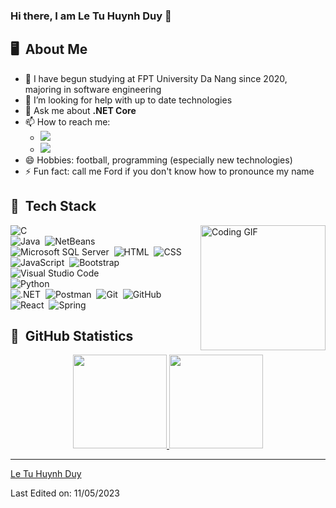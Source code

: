 ### Hi there, I am Le Tu Huynh Duy 👋

## 🖥️ &nbsp;About Me

- 🌱 I have begun studying at FPT University Da Nang since 2020, majoring in software engineering
- 🤔 I’m looking for help with up to date technologies
- 💬 Ask me about **.NET Core**
- 📫 How to reach me:
  - <a href="https://www.facebook.com/ford204"><img src="https://img.shields.io/badge/-@ford204-1877F2?style=flat&logo=Facebook&logoColor=white"/></a>
  - <a href="https://www.instagram.com/4_fordfoolish"><img src="https://img.shields.io/badge/-@4_fordfoolish-E4405F?style=flat&logo=Instagram&logoColor=white"/></a>
- 😄 Hobbies: football, programming (especially new technologies)
- ⚡ Fun fact: call me Ford if you don't know how to pronounce my name

## 🔨 &nbsp;Tech Stack

<img src="https://media.giphy.com/media/qgQUggAC3Pfv687qPC/giphy.gif" alt="Coding GIF" align="right" height="200em" width="200em"/>

![C](https://img.shields.io/badge/-C-FFFFFF?style=flat&logo=c&logoColor=A8B9CC)\
![Java](https://img.shields.io/badge/-Java-FFFFFF?style=flat&logo=Java)&nbsp;
![NetBeans](https://img.shields.io/badge/-NetBeans-FFFFFF?style=flat&logo=apachenetbeanside&logoColor=1B6AC6)\
![Microsoft SQL Server](https://img.shields.io/badge/-Microsoft%20SQL%20Server-FFFFFF?style=flat&logo=microsoftsqlserver&logoColor=CC2927)&nbsp;
![HTML](https://img.shields.io/badge/-HTML-FFFFFF?style=flat&logo=html5&logoColor=E34F26)&nbsp;
![CSS](https://img.shields.io/badge/-CSS-FFFFFF?style=flat&logo=css3&logoColor=1572B6)&nbsp;
![JavaScript](https://img.shields.io/badge/-JavaScript-FFFFFF?style=flat&logo=javascript&logoColor=F7DF1E)&nbsp;
![Bootstrap](https://img.shields.io/badge/-Bootstrap-FFFFFF?style=flat&logo=bootstrap&logoColor=563D7C)&nbsp;
![Visual Studio Code](https://img.shields.io/badge/-Visual%20Studio%20Code-FFFFFF?style=flat&logo=visualstudiocode&logoColor=007ACC)\
![Python](https://img.shields.io/badge/-Python-FFFFFF?style=flat&logo=python&logoColor=3776AB)\
![.NET](https://img.shields.io/badge/-.NET-FFFFFF?style=flat&logo=dotnet&logoColor=512BD4)&nbsp;
![Postman](https://img.shields.io/badge/-Postman-FFFFFF?style=flat&logo=postman&logoColor=FF6C37)&nbsp;
![Git](https://img.shields.io/badge/-Git-FFFFFF?style=flat&logo=git&logoColor=F05032)&nbsp;
![GitHub](https://img.shields.io/badge/-GitHub-FFFFFF?style=flat&logo=github&logoColor=181717)\
![React](https://img.shields.io/badge/-React-FFFFFF?style=flat&logo=react&logoColor=61DAFB)&nbsp;
![Spring](https://img.shields.io/badge/-Spring-FFFFFF?style=flat&logo=spring&logoColor=6DB33F)&nbsp;

## 🔬 &nbsp;GitHub Statistics

<p align="center">
  <a href="https://github.com/4-Ford204">
    <img height="150em" src="https://github-readme-stats.vercel.app/api?username=4-Ford204&show_icons=true&theme=transparent"/>
    <img height="150em" src="https://github-readme-stats.vercel.app/api/top-langs/?username=4-Ford204&layout=compact&theme=transparent"/>
  </a>
</p>

------

[Le Tu Huynh Duy](https://github.com/4-Ford204)

Last Edited on: 11/05/2023
